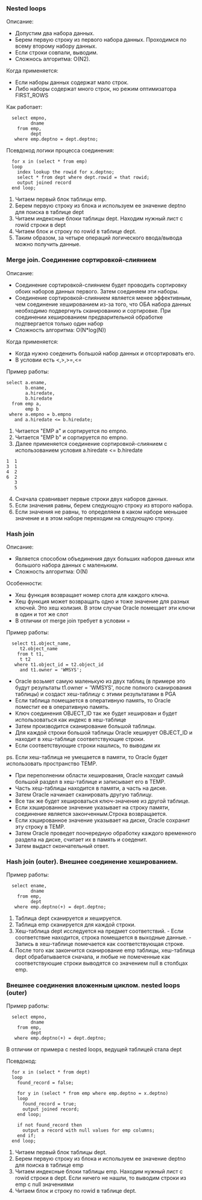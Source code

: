 ### Nested loops
Описание: 
  - Допустим два набора данных.
  - Берем первую строку из первого набора данных. Проходимся по всему второму набору данных. 
  - Если строки совпали, выводим.
  - Сложнось алгоритма: O(N2).

Когда применяется:
  - Если наборы данных содержат мало строк. 
  - Либо наборы содержат много строк, но режим оптимизатора FIRST_ROWS

Как работает:
````
  select empno,
         dname
    from emp,
         dept
   where emp.deptno = dept.deptno;
````

Псевдокод логики процесса соединения:
````
  for x in (select * from emp)
  loop
    index lookup the rowid for x.deptno;
    select * from dept where dept.rowid = that rowid;
    output joined record
  end loop;
````

  1. Читаем первый блок таблицы emp.
  2. Берем первую строку из блока и используем ее значение deptno для поиска в таблице dept
  3. Читаем индексные блоки таблицы dept. Находим нужный лист с rowid строки в dept
  4. Читаем блок и строку по rowid в таблице dept.
  5. Таким образом, за четыре операций логического ввода/вывода можно получить данные.


### Merge join. Соединение сортировкой-слиянием
Описание: 
  - Соединение сортировкой-слиянием будет проводить сортировку обоих наборов данных первого. Затем соединяем эти наборы.
  - Соединение сортировкой-слиянием является менее эффективным, чем соединение хешированием из-за того, что ОБА набора данных необходимо подвергнуть сканированию и сортировке. При соединении хешированием предварительной обработке подтвергается только один набор
  - Сложность алгоритма: O(N*log(N))

Когда применяется:
  - Когда нужно соеденить большой набор данных и отсортировать его.
  - В условии есть <,>,>=,<=

Пример работы:
````
select a.ename,
       b.ename,
       a.hiredate,
       b.hiredate
  from emp a,
       emp b
 where a.empno = b.empno
   and a.hiredate <= b.hiredate;
````
  1. Читается "EMP a" и сортируется по empno. 
  2. Читается "EMP b" и сортируется по empno. 
  3. Далее применяется соединение сортировкой-слиянием с использованием условия a.hiredate <= b.hiredate

````   
1  1
3  1
4  2
6  2
   3
   5
````	 
  
  4. Сначала сравнивает первые строки двух наборов данных.
  5. Если значения равны, берем следующую строку из второго набора. 
  6. Если значения не равны, то определяем в каком наборе меньшее значение и в этом наборе переходим на следующую строку.



### Hash join
Описание:
  - Является способом объединения двух больших наборов данных или большого набора данных с маленьким. 
  - Сложность алгоритма: O(N)

Особенности:
  - Хеш функция возвращает номер слота для каждого ключа. 
  - Хеш функция может возвращать одно и тоже значение для разных ключей. Это хеш колизия. В этом случае Oracle помещает эти ключи в один и тот же слот 
  - В отличии от merge join требует в условии =

Пример работы:
````
  select t1.object_name,
	 t2.object_name
    from t t1,
	 t t2
   where t1.object_id = t2.object_id
     and t1.owner = 'WMSYS';
````
  - Oracle возьмет самую маленькую из двух таблиц (в примере это будут результаты t1.owner = 'WMSYS', после полного сканирования таблицы) и создаст хеш-таблицу с этими результатами в PGA
  - Если таблица помещается в оперативную память, то Oracle поместит ее в оперативную память.
  - Ключ соединения OBJECT_ID так же будет хеширован и будет использоваться как индекс в хеш-таблице
  - Затем производится сканирование большой таблицы.
  - Для каждой строки большой таблицы Oracle хеширует OBJECT_ID и находит в хеш-таблице соответствующие строки.
  - Если соответствующие строки нашлись, то выводим их


ps. 
Если хеш-таблица не умещается в памяти, то Oracle будет использовать пространство TEMP.
  - При переполнении области хеширования, Oracle находит самый большой раздел в хеш-таблице и записывает его в TEMP.
  - Часть хеш-таблицы находится в памяти, а часть на диске.
  - Затем Oracle начинает сканировать другую таблицу. 
  - Все так же будет хешироваться ключ-значение из другой таблице.
  - Если хэшированное значение указывает на строку памяти, соединение является законченным.Строка возвращается.
  - Если хэшированное значение указывает на диске, Oracle сохранит эту строку в TEMP.
  - Затем Oracle проведет поочередную обработку каждого временного раздела на диске, считает их в память и     соеденит.
  - Затем выдаст окончательный ответ.
  
  
### Hash join (outer). Внешнее соединение хешированием.
Пример работы:
````
  select ename,
		 dname
    from emp,
		 dept
   where emp.deptno(+) = dept.deptno;
````

  1. Таблица dept сканируется и хешируется.
  2. Таблица emp сканируется для каждой строки.
  3. Хеш-таблица dept исследуется на предмет соответствий. 
    - Если соответствие находится, строка помещается в выходные данные.
	- Запись в хеш-таблице помечается как соответствующая строке.
  4. После того как закончится сканирование emp таблицы, хеш-таблица dept обрабатывается сначала, и любые не помеченные как соответствующие строки выводятся со значением null в столбцах emp.
  
### Внешнее соединения вложенным циклом. nested loops (outer)
Пример работы:
````
  select empno,
         dname
    from emp,
         dept
   where emp.deptno(+) = dept.deptno;
````

В отличии от примера с nested loops, ведущей таблицей стала dept

Псевдокод:
````
  for x in (select * from dept)
  loop
    found_record = false;
	
	for y in (select * from emp where emp.deptno = x.deptno)
	loop
	  found_record = true;
	  output joined record;
	end loop;
    
	if not found_record then
	  output a record with null values for emp columns;
	end if;
  end loop;
````

  1. Читаем первый блок таблицы dept.
  2. Берем первую строку из блока и используем ее значение deptno для поиска в таблице emp
  3. Читаем индексные блоки таблицы emp. Находим нужный лист с rowid строки в dept. Если ничего не нашли, то выводим строки из emp с null значениями
  4. Читаем блок и строку по rowid в таблице dept.
